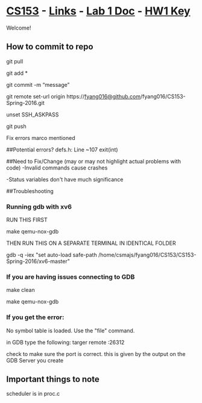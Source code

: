# [CS153](http://www.cs.ucr.edu/~nael/cs153/index.html) - [Links](https://docs.google.com/document/d/18VAV-ve-HDO7JwX-s9P8zsvN0U2BrPcgXWFgazupUTk/edit?usp=sharing) - [Lab 1 Doc](http://www.cs.ucr.edu/~nael/cs153/labs/lab1.html) - [HW1 Key](http://www.cs.ucr.edu/~nael/cs153/resources/hw1-key.txt)
Welcome!
## How to commit to repo
git pull

git add *

git commit -m “message”

git remote set-url origin https://fyang016@github.com/fyang016/CS153-Spring-2016.git

unset SSH_ASKPASS

git push

Fix errors marco mentioned

##Potential errors?
defs.h: Line ~107 exit(int) 

##Need to Fix/Change (may or may not highlight actual problems with code)
-Invalid commands cause crashes

-Status variables don't have much significance

##Troubleshooting
### Running gdb with xv6
RUN THIS FIRST

make qemu-nox-gdb

THEN RUN THIS ON A SEPARATE TERMINAL IN IDENTICAL FOLDER

gdb -q -iex "set auto-load safe-path /home/csmajs/fyang016/CS153/CS153-Spring-2016/xv6-master"

### If you are having issues connecting to GDB
make clean

make qemu-nox-gdb

### If you get the error:
No symbol table is loaded. Use the "file" command.

in GDB type the following:
targer remote :26312

check to make sure the port is correct. this is given by the output on the GDB Server you create

## Important things to note
scheduler is in proc.c
